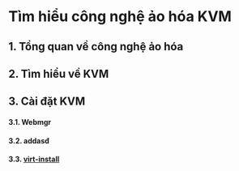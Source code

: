 # Tìm hiểu công nghệ ảo hóa KVM

## 1. Tổng quan về công nghệ ảo hóa

## 2. Tìm hiểu về KVM

## 3. Cài đặt KVM
#### 3.1. Webmgr
#### 3.2. addasđ
#### 3.3. [virt-install](https://github.com/domanhduy/ghichep/blob/master/DuyDM/KVM/docs/Phan-biet-raw-qcow-iso-cua-image.md)